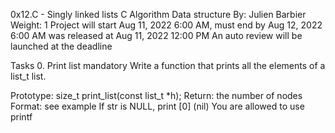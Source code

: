 0x12.C - Singly linked lists
C
Algorithm
Data structure
 By: Julien Barbier
 Weight: 1
 Project will start Aug 11, 2022 6:00 AM, must end by Aug 12, 2022 6:00 AM
 was released at Aug 11, 2022 12:00 PM
 An auto review will be launched at the deadline

Tasks
0. Print list
mandatory
Write a function that prints all the elements of a list_t list.

Prototype: size_t print_list(const list_t *h);
Return: the number of nodes
Format: see example
If str is NULL, print [0] (nil)
You are allowed to use printf



